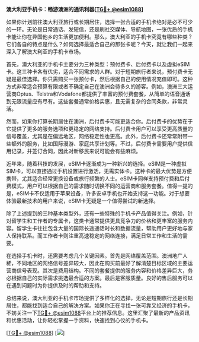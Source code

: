 **澳大利亚手机卡：畅游澳洲的通讯利器[[TG💪+ @esim1088](https://t.me/s/esim1088)]**

如果你计划前往澳大利亚旅行或长期居住，选择一张合适的手机卡绝对是必不可少的一环。无论是日常通话、发短信，还是刷社交媒体、导航地图，一张优质的手机卡能让你在异国他乡的生活更加便利。那么，澳大利亚的手机卡究竟有哪些种类？它们各自的特点是什么？如何选择最适合自己的那张卡呢？今天，就让我们一起来深入了解澳大利亚的手机卡市场。

首先，澳大利亚的手机卡主要分为三种类型：预付费卡、后付费卡以及虚拟eSIM卡。这三种卡各有优劣，适合不同需求的人群。对于短期旅行者来说，预付费卡无疑是最佳选择。你只需购买一张预付卡，然后根据自己的使用情况充值即可。这种方式非常适合预算有限或者不确定自己在澳洲会待多久的游客。例如，澳洲三大运营商Optus、Telstra和Vodafone都提供了丰富的预付费套餐，从简单的语音通话到无限流量应有尽有。这些套餐通常价格实惠，且无需复杂的合同条款，非常灵活。

然而，如果你打算长期居住在澳洲，后付费卡可能更适合你。后付费卡的优势在于它提供了更多的服务选项和更稳定的网络支持。后付费卡用户可以享受更高质量的信号覆盖，尤其是在偏远地区，网络稳定性也更高。此外，后付费卡还常常附带一些额外的服务，比如国际漫游、家庭共享计划等。不过，后付费卡需要用户提供信用记录，并签订合同，因此对新移民来说可能会有些麻烦。

近年来，随着科技的发展，eSIM卡逐渐成为一种新兴的选择。eSIM是一种虚拟SIM卡，可以直接通过手机设置进行激活，无需实体卡。这种卡的最大优势是方便携带，尤其适合经常更换设备或旅行频繁的人士。eSIM卡同样支持预付费和后付费模式，用户可以根据自己的需求随时切换不同的运营商和服务套餐。值得一提的是，eSIM卡不仅适用于苹果设备，许多安卓手机也开始支持这一功能。对于想要体验最新技术的用户来说，eSIM卡无疑是一个值得尝试的新选择。

除了上述提到的三种基本类型外，还有一些特殊的手机卡产品值得关注。例如，针对留学生和工作者的专属卡，这类卡通常提供更具竞争力的价格和更丰富的服务内容。留学生卡往往包含大量的国际长途通话时长和数据流量，帮助用户更好地与家人保持联系。而工作者卡则注重高速稳定的网络连接，满足日常工作和生活的需要。

在选择手机卡时，还需要考虑几个关键因素。首先是网络覆盖范围。澳洲地广人稀，不同地区的网络信号差异较大，因此在购买前最好了解清楚目标区域的主要运营商信号表现。其次是费用结构。不同的套餐提供的服务内容和价格差异巨大，务必根据自己的实际需求挑选最合适的方案。最后是客服质量。良好的售后服务可以在遇到问题时为你提供及时的帮助和支持。

总结来说，澳大利亚的手机卡市场提供了多样化的选择，无论是短期旅行还是长期居住，都能找到适合自己的解决方案。如果你正在寻找一张可靠又经济的手机卡，不妨关注一下[TG💪+ @esim1088](https://t.me/s/esim1088)平台上的推荐信息。这里汇聚了最新的产品资讯和优惠活动，让你轻松掌握一手资料，快速找到心仪的手机卡。

[[TG💪+ @esim1088](https://t.me/s/esim1088)] [![](https://i.postimg.cc/4NQfJmqS/Snipaste-2025-05-13-00-14-12.png)]